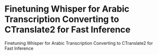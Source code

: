 # Finetuning Whisper for Arabic Transcription Converting to CTranslate2 for Fast Inference
Finetuning Whisper for Arabic Transcription Converting to CTranslate2 for Fast Inference
